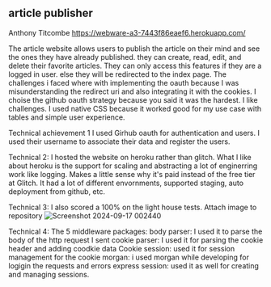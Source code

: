 ## article publisher

Anthony Titcombe
https://webware-a3-7443f86eaef6.herokuapp.com/

The article website allows users to publish the article on their mind and see the ones they have already published. they can create, read, edit, and delete their favorite articles. They can only access this features if they are a logged in user. else they will be redirected to the index page. The challenges i faced where with implementing the oauth because I was misunderstanding the redirect uri and also integrating it with the cookies. I choise the github oauth strategy because you said it was the hardest. I like challenges. I used native CSS because it worked good for my use case with tables and simple user experience.

Technical achievement 1
I used Girhub oauth for authentication and users. I used their username to associate their data and register the users.

Technical 2:
I hosted the website on heroku rather than glitch. What I like about heroku is the support for scaling and abstracting a lot of enginerring work like logging. Makes a little sense why it's paid instead of the free tier at Glitch. It had a lot of different envornments, supported staging, auto deployment from github, etc.

Technical 3:
I also scored a 100% on the light house tests. Attach image to repository
![Screenshot 2024-09-17 002440](https://github.com/user-attachments/assets/0b428810-0f2e-4186-a065-67172ae0eb8c)


Technical 4:
The 5 middleware packages: 
body parser: I used it to parse the body of the http request I sent
cookie parser: I used it for parsing the cookie header and adding coodkie data
Cookie session: used it for session management for the cookie
morgan: i used morgan while developing for logigin the requests and errors
express session: used it as well for creating and managing sessions.
